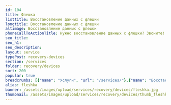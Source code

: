 ```yaml
---
id: 104
title: Флешка
listtitle: Восстановление данных с флешки
longtitle: Восстановление данных с флешки
altimage: Восстановление данных с флешки
phoneCallToActionTitle: Нужно восстановление данных с флешки? Звоните!
seo_title: 
seo_h1: 
seo_description: 
layout: service
typePost: recovery-devices
section: /services
folder: recovery/devices
sort: 200
popular: true
breadcrumbs: [{"name": "Услуги", "url": "/services/"},{"name": "Восстановление данных", "url": "/services/recovery/"},{"name": "Устройства", "url":  "/services/recovery/devices/"}]
alias: fleshka
banner: /assets/images/upload/services/recovery/devices/fleshka.jpg
thumbnail: /assets/images/upload/services/recovery/devices/thumb_fleshka.jpg
---
```

